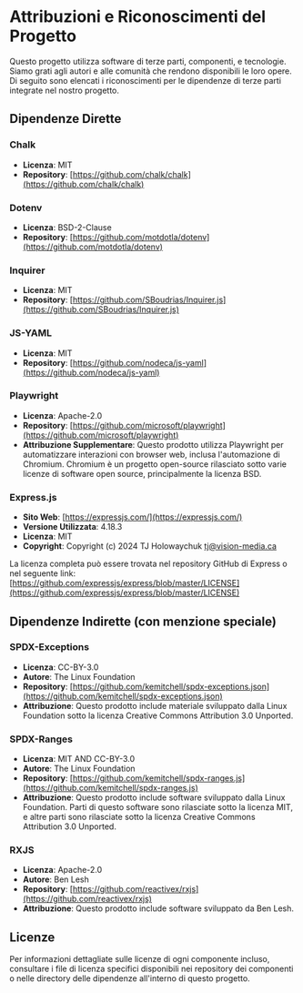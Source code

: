 Attribuzioni e Riconoscimenti del Progetto
==========================================

Questo progetto utilizza software di terze parti, componenti, e tecnologie. Siamo grati agli autori e alle comunità che rendono disponibili le loro opere. Di seguito sono elencati i riconoscimenti per le dipendenze di terze parti integrate nel nostro progetto.

Dipendenze Dirette
------------------

### Chalk

*   **Licenza**: MIT
*   **Repository**: [https://github.com/chalk/chalk](https://github.com/chalk/chalk)

### Dotenv

*   **Licenza**: BSD-2-Clause
*   **Repository**: [https://github.com/motdotla/dotenv](https://github.com/motdotla/dotenv)

### Inquirer

*   **Licenza**: MIT
*   **Repository**: [https://github.com/SBoudrias/Inquirer.js](https://github.com/SBoudrias/Inquirer.js)

### JS-YAML

*   **Licenza**: MIT
*   **Repository**: [https://github.com/nodeca/js-yaml](https://github.com/nodeca/js-yaml)

### Playwright

*   **Licenza**: Apache-2.0
*   **Repository**: [https://github.com/microsoft/playwright](https://github.com/microsoft/playwright)
*   **Attribuzione Supplementare**: Questo prodotto utilizza Playwright per automatizzare interazioni con browser web, inclusa l'automazione di Chromium. Chromium è un progetto open-source rilasciato sotto varie licenze di software open source, principalmente la licenza BSD.

### Express.js

- **Sito Web**: [https://expressjs.com/](https://expressjs.com/)
- **Versione Utilizzata**: 4.18.3
- **Licenza**: MIT
- **Copyright**: Copyright (c) 2024 TJ Holowaychuk <tj@vision-media.ca>

La licenza completa può essere trovata nel repository GitHub di Express o nel seguente link: [https://github.com/expressjs/express/blob/master/LICENSE](https://github.com/expressjs/express/blob/master/LICENSE)

Dipendenze Indirette (con menzione speciale)
--------------------------------------------

### SPDX-Exceptions

*   **Licenza**: CC-BY-3.0
*   **Autore**: The Linux Foundation
*   **Repository**: [https://github.com/kemitchell/spdx-exceptions.json](https://github.com/kemitchell/spdx-exceptions.json)
*   **Attribuzione**: Questo prodotto include materiale sviluppato dalla Linux Foundation sotto la licenza Creative Commons Attribution 3.0 Unported.

### SPDX-Ranges

*   **Licenza**: MIT AND CC-BY-3.0
*   **Autore**: The Linux Foundation
*   **Repository**: [https://github.com/kemitchell/spdx-ranges.js](https://github.com/kemitchell/spdx-ranges.js)
*   **Attribuzione**: Questo prodotto include software sviluppato dalla Linux Foundation. Parti di questo software sono rilasciate sotto la licenza MIT, e altre parti sono rilasciate sotto la licenza Creative Commons Attribution 3.0 Unported.

### RXJS

*   **Licenza**: Apache-2.0
*   **Autore**: Ben Lesh
*   **Repository**: [https://github.com/reactivex/rxjs](https://github.com/reactivex/rxjs)
*   **Attribuzione**: Questo prodotto include software sviluppato da Ben Lesh.

Licenze
-------

Per informazioni dettagliate sulle licenze di ogni componente incluso, consultare i file di licenza specifici disponibili nei repository dei componenti o nelle directory delle dipendenze all'interno di questo progetto.